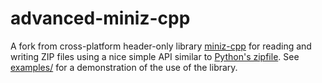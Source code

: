 advanced-miniz-cpp
=========

A fork from cross-platform header-only library [miniz-cpp](https://github.com/tfussell/miniz-cpp) for reading and writing ZIP files using a nice simple API similar to [Python's zipfile](https://docs.python.org/3/library/zipfile.html). See [examples/](https://github.com/tfussell/miniz-cpp/tree/master/examples) for a demonstration of the use of the library.
